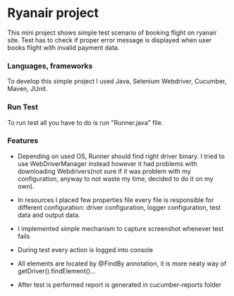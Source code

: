 # Ryanair project

This mini project shows simple test scenario of booking flight on ryanair site.
Test has to check if proper error message is displayed when user books flight with invalid payment data.

### Languages, frameworks
To develop this simple project I used Java, Selenium Webdriver, Cucumber, Maven, JUnit.

### Run Test
To run test all you have to do is run "Runner.java" file.

### Features
* Depending on used OS, Runner should find right driver binary. I tried to use WebDriverManager instead however it had problems with downloading Webdrivers(not sure if it was problem with my configuration, anyway to not waste my time, decided to do it on my own).

* In resources I placed few properties file every file is responsible for different configuration: 
driver configuration, logger configuration, test data and output data.

* I implemented simple mechanism to capture screenshot whenever test fails

* During test every action is logged into console

* All elements are located by @FindBy annotation, it is more neaty way of getDriver().findElement()...

* After test is performed report is generated in cucumber-reports folder
